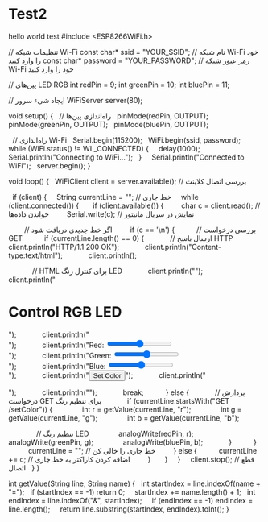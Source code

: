 # Test2
hello world test
#include <ESP8266WiFi.h>

// تنظیمات شبکه Wi-Fi
const char* ssid = "YOUR_SSID"; // نام شبکه Wi-Fi خود را وارد کنید
const char* password = "YOUR_PASSWORD"; // رمز عبور شبکه Wi-Fi خود را وارد کنید

// پین‌های LED RGB
int redPin = 9;
int greenPin = 10;
int bluePin = 11;

// ایجاد شیء سرور
WiFiServer server(80);

void setup() {
  // راه‌اندازی پین‌ها
  pinMode(redPin, OUTPUT);
  pinMode(greenPin, OUTPUT);
  pinMode(bluePin, OUTPUT);

  // راه‌اندازی Wi-Fi
  Serial.begin(115200);
  WiFi.begin(ssid, password);
  
  while (WiFi.status() != WL_CONNECTED) {
    delay(1000);
    Serial.println("Connecting to WiFi...");
  }
  
  Serial.println("Connected to WiFi");
  server.begin();
}

void loop() {
  WiFiClient client = server.available(); // بررسی اتصال کلاینت

  if (client) {
    String currentLine = ""; // خط جاری
    while (client.connected()) {
      if (client.available()) {
        char c = client.read(); // خواندن داده‌ها
        Serial.write(c); // نمایش در سریال مانیتور

        // اگر خط جدیدی دریافت شود
        if (c == '\n') {
          // بررسی درخواست GET
          if (currentLine.length() == 0) {
            // ارسال پاسخ HTTP
            client.println("HTTP/1.1 200 OK");
            client.println("Content-type:text/html");
            client.println();

            // HTML برای کنترل رنگ LED
            client.println("<html><body>");
            client.println("<h1>Control RGB LED</h1>");
            client.println("<form action="/setColor" method="GET">");
            client.println("Red: <input type="range" name="r" min="0" max="255"><br>");
            client.println("Green: <input type="range" name="g" min="0" max="255"><br>");
            client.println("Blue: <input type="range" name="b" min="0" max="255"><br>");
            client.println("<input type="submit" value="Set Color">");
            client.println("</form>");
            client.println("</body></html>");
            break;
          } else {
            // پردازش درخواست GET برای تنظیم رنگ
            if (currentLine.startsWith("GET /setColor")) {
              int r = getValue(currentLine, "r");
              int g = getValue(currentLine, "g");
              int b = getValue(currentLine, "b");

              // تنظیم رنگ LED
              analogWrite(redPin, r);
              analogWrite(greenPin, g);
              analogWrite(bluePin, b);
            }
          }
          currentLine = ""; // خط جاری را خالی کن
        } else {
          currentLine += c; // اضافه کردن کاراکتر به خط جاری
        }
      }
    }
    client.stop(); // قطع اتصال
  }
}

int getValue(String line, String name) {
  int startIndex = line.indexOf(name + "=");
  if (startIndex == -1) return 0;
  
  startIndex += name.length() + 1;
  int endIndex = line.indexOf("&", startIndex);
  
  if (endIndex == -1) endIndex = line.length();
  
  return line.substring(startIndex, endIndex).toInt();
}
